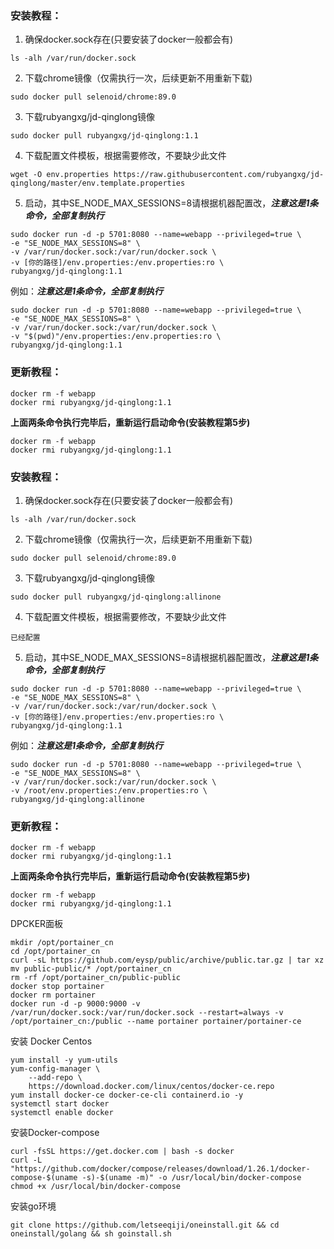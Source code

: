### 安装教程：
1. 确保docker.sock存在(只要安装了docker一般都会有)
```
ls -alh /var/run/docker.sock
```
2. 下载chrome镜像（仅需执行一次，后续更新不用重新下载)
```
sudo docker pull selenoid/chrome:89.0
```
3. 下载rubyangxg/jd-qinglong镜像
```
sudo docker pull rubyangxg/jd-qinglong:1.1
```
4. 下载配置文件模板，根据需要修改，不要缺少此文件
```
wget -O env.properties https://raw.githubusercontent.com/rubyangxg/jd-qinglong/master/env.template.properties
```
5. 启动，其中SE_NODE_MAX_SESSIONS=8请根据机器配置改，**_注意这是1条命令，全部复制执行_**
```
sudo docker run -d -p 5701:8080 --name=webapp --privileged=true \ 
-e "SE_NODE_MAX_SESSIONS=8" \
-v /var/run/docker.sock:/var/run/docker.sock \ 
-v [你的路径]/env.properties:/env.properties:ro \ 
rubyangxg/jd-qinglong:1.1
```
例如：**_注意这是1条命令，全部复制执行_**
```
sudo docker run -d -p 5701:8080 --name=webapp --privileged=true \
-e "SE_NODE_MAX_SESSIONS=8" \
-v /var/run/docker.sock:/var/run/docker.sock \
-v "$(pwd)"/env.properties:/env.properties:ro \
rubyangxg/jd-qinglong:1.1
``` 
### 更新教程：
```
docker rm -f webapp
docker rmi rubyangxg/jd-qinglong:1.1
```
**上面两条命令执行完毕后，重新运行启动命令(安装教程第5步)**

```
docker rm -f webapp
docker rmi rubyangxg/jd-qinglong:1.1
```
### 安装教程：
1. 确保docker.sock存在(只要安装了docker一般都会有)
```
ls -alh /var/run/docker.sock
```
2. 下载chrome镜像（仅需执行一次，后续更新不用重新下载)
```
sudo docker pull selenoid/chrome:89.0
```
3. 下载rubyangxg/jd-qinglong镜像
```
sudo docker pull rubyangxg/jd-qinglong:allinone
```
4. 下载配置文件模板，根据需要修改，不要缺少此文件
```
已经配置
```
5. 启动，其中SE_NODE_MAX_SESSIONS=8请根据机器配置改，**_注意这是1条命令，全部复制执行_**
```
sudo docker run -d -p 5701:8080 --name=webapp --privileged=true \ 
-e "SE_NODE_MAX_SESSIONS=8" \
-v /var/run/docker.sock:/var/run/docker.sock \ 
-v [你的路径]/env.properties:/env.properties:ro \ 
rubyangxg/jd-qinglong:1.1
```
例如：**_注意这是1条命令，全部复制执行_**
```
sudo docker run -d -p 5701:8080 --name=webapp --privileged=true \
-e "SE_NODE_MAX_SESSIONS=8" \
-v /var/run/docker.sock:/var/run/docker.sock \
-v /root/env.properties:/env.properties:ro \
rubyangxg/jd-qinglong:allinone
``` 
### 更新教程：
```
docker rm -f webapp
docker rmi rubyangxg/jd-qinglong:1.1
```
**上面两条命令执行完毕后，重新运行启动命令(安装教程第5步)**

```
docker rm -f webapp
docker rmi rubyangxg/jd-qinglong:1.1
```
DPCKER面板
```
mkdir /opt/portainer_cn
cd /opt/portainer_cn
curl -sL https://github.com/eysp/public/archive/public.tar.gz | tar xz
mv public-public/* /opt/portainer_cn
rm -rf /opt/portainer_cn/public-public
docker stop portainer
docker rm portainer
docker run -d -p 9000:9000 -v /var/run/docker.sock:/var/run/docker.sock --restart=always -v /opt/portainer_cn:/public --name portainer portainer/portainer-ce
```
安装 Docker
Centos
```
yum install -y yum-utils
yum-config-manager \
    --add-repo \
    https://download.docker.com/linux/centos/docker-ce.repo
yum install docker-ce docker-ce-cli containerd.io -y
systemctl start docker
systemctl enable docker
```
安装Docker-compose
```
curl -fsSL https://get.docker.com | bash -s docker
curl -L "https://github.com/docker/compose/releases/download/1.26.1/docker-compose-$(uname -s)-$(uname -m)" -o /usr/local/bin/docker-compose
chmod +x /usr/local/bin/docker-compose
```
安装go环境
```
git clone https://github.com/letseeqiji/oneinstall.git && cd oneinstall/golang && sh goinstall.sh
```
